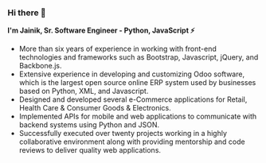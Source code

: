 ### Hi there 👋

<b>I'm Jainik, Sr. Software Engineer - Python, JavaScript :zap:</b>

<ul>
  <li>More than six years of experience in working with front-end technologies and frameworks such as Bootstrap, Javascript, jQuery, and Backbone.js.</li>
  <li>Extensive experience in developing and customizing Odoo software, which is the largest open source online ERP system used by businesses based on Python, XML, and Javascript.</li>
  <li>Designed and developed several e-Commerce applications for Retail, Health Care & Consumer Goods & Electronics.</li>
  <li>Implemented APIs for mobile and web applications to communicate with backend systems using Python and JSON.</li>
  <li>Successfully executed over twenty projects working in a highly collaborative environment along with providing mentorship and code reviews to deliver quality web applications.</li>
</ul>
<!--
**jaa-odoo/jaa-odoo** is a ✨ _special_ ✨ repository because its `README.md` (this file) appears on your GitHub profile.

Here are some ideas to get you started:

- 🔭 I’m currently working on ...
- 🌱 I’m currently learning ...
- 👯 I’m looking to collaborate on ...
- 🤔 I’m looking for help with ...
- 💬 Ask me about ...
- 📫 How to reach me: ...
- 😄 Pronouns: ...
- ⚡ Fun fact: ...
-->
